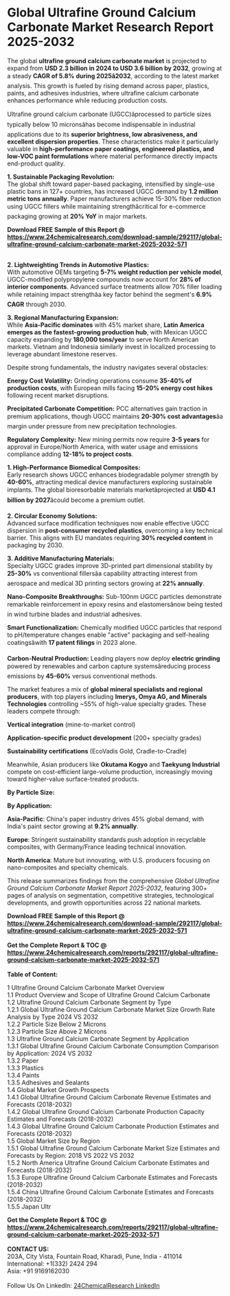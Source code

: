 <h1>Global Ultrafine Ground Calcium Carbonate Market Research Report 2025-2032</h1><p>The global <strong>ultrafine ground calcium carbonate market</strong> is projected to expand from <strong>USD 2.3 billion in 2024 to USD 3.6 billion by 2032</strong>, growing at a steady <strong>CAGR of 5.8% during 2025â2032</strong>, according to the latest market analysis. This growth is fueled by rising demand across paper, plastics, paints, and adhesives industries, where ultrafine calcium carbonate enhances performance while reducing production costs.</p><p>Ultrafine ground calcium carbonate (UGCC)âprocessed to particle sizes typically below 10 micronsâhas become indispensable in industrial applications due to its <strong>superior brightness, low abrasiveness, and excellent dispersion properties</strong>. These characteristics make it particularly valuable in <strong>high-performance paper coatings, engineered plastics, and low-VOC paint formulations</strong> where material performance directly impacts end-product quality.</p><p><strong>1. Sustainable Packaging Revolution:</strong><br>
The global shift toward paper-based packaging, intensified by single-use plastic bans in 127+ countries, has increased UGCC demand by <strong>1.2 million metric tons annually</strong>. Paper manufacturers achieve 15-30% fiber reduction using UGCC fillers while maintaining strengthâcritical for e-commerce packaging growing at <strong>20% YoY</strong> in major markets.</p><div><b>Download FREE Sample of this Report @ 
            <a href="https://www.24chemicalresearch.com/download-sample/292117/global-ultrafine-ground-calcium-carbonate-market-2025-2032-571">
            https://www.24chemicalresearch.com/download-sample/292117/global-ultrafine-ground-calcium-carbonate-market-2025-2032-571</a></b></div><br><p><strong>2. Lightweighting Trends in Automotive Plastics:</strong><br>
With automotive OEMs targeting <strong>5-7% weight reduction per vehicle model</strong>, UGCC-modified polypropylene compounds now account for <strong>28% of interior components</strong>. Advanced surface treatments allow 70% filler loading while retaining impact strengthâa key factor behind the segment's <strong>6.9% CAGR</strong> through 2030.</p><p><strong>3. Regional Manufacturing Expansion:</strong><br>
While <strong>Asia-Pacific dominates</strong> with 45% market share, <strong>Latin America emerges as the fastest-growing production hub</strong>, with Mexican UGCC capacity expanding by <strong>180,000 tons/year</strong> to serve North American markets. Vietnam and Indonesia similarly invest in localized processing to leverage abundant limestone reserves.</p><p>Despite strong fundamentals, the industry navigates several obstacles:</p><p><strong>Energy Cost Volatility:</strong> Grinding operations consume <strong>35-40% of production costs</strong>, with European mills facing <strong>15-20% energy cost hikes</strong> following recent market disruptions.</p><p><strong>Precipitated Carbonate Competition:</strong> PCC alternatives gain traction in premium applications, though UGCC maintains <strong>20-30% cost advantages</strong>âa margin under pressure from new precipitation technologies.</p><p><strong>Regulatory Complexity:</strong> New mining permits now require <strong>3-5 years</strong> for approval in Europe/North America, with water usage and emissions compliance adding <strong>12-18% to project costs</strong>.</p><p><strong>1. High-Performance Biomedical Composites:</strong><br>
Early research shows UGCC enhances biodegradable polymer strength by <strong>40-60%</strong>, attracting medical device manufacturers exploring sustainable implants. The global bioresorbable materials marketâprojected at <strong>USD 4.1 billion by 2027</strong>âcould become a premium outlet.</p><p><strong>2. Circular Economy Solutions:</strong><br>
Advanced surface modification techniques now enable effective UGCC dispersion in <strong>post-consumer recycled plastics</strong>, overcoming a key technical barrier. This aligns with EU mandates requiring <strong>30% recycled content</strong> in packaging by 2030.</p><p><strong>3. Additive Manufacturing Materials:</strong><br>
Specialty UGCC grades improve 3D-printed part dimensional stability by <strong>25-30%</strong> vs conventional fillersâa capability attracting interest from aerospace and medical 3D printing sectors growing at <strong>22% annually</strong>.</p><p><strong>Nano-Composite Breakthroughs:</strong> Sub-100nm UGCC particles demonstrate remarkable reinforcement in epoxy resins and elastomersânow being tested in wind turbine blades and industrial adhesives.</p><p><strong>Smart Functionalization:</strong> Chemically modified UGCC particles that respond to pH/temperature changes enable "active" packaging and self-healing coatingsâwith <strong>17 patent filings</strong> in 2023 alone.</p><p><strong>Carbon-Neutral Production:</strong> Leading players now deploy <strong>electric grinding</strong> powered by renewables and carbon capture systemsâreducing process emissions by <strong>45-60%</strong> versus conventional methods.</p><p>The market features a mix of <strong>global mineral specialists and regional producers</strong>, with top players including <strong>Imerys, Omya AG, and Minerals Technologies</strong> controlling ~55% of high-value specialty grades. These leaders compete through:</p><p><strong>Vertical integration</strong> (mine-to-market control)</p><p><strong>Application-specific product development</strong> (200+ specialty grades)</p><p><strong>Sustainability certifications</strong> (EcoVadis Gold, Cradle-to-Cradle)</p><p>Meanwhile, Asian producers like <strong>Okutama Kogyo</strong> and <strong>Taekyung Industrial</strong> compete on cost-efficient large-volume production, increasingly moving toward higher-value surface-treated products.</p><p><strong>By Particle Size:</strong></p><p><strong>By Application:</strong></p><p><strong>Asia-Pacific</strong>: China's paper industry drives 45% global demand, with India's paint sector growing at <strong>9.2% annually</strong>.</p><p><strong>Europe</strong>: Stringent sustainability standards push adoption in recyclable composites, with Germany/France leading technical innovation.</p><p><strong>North America</strong>: Mature but innovating, with U.S. producers focusing on nano-composites and specialty chemicals.</p><p>This release summarizes findings from the comprehensive <em>Global Ultrafine Ground Calcium Carbonate Market Report 2025-2032</em>, featuring 300+ pages of analysis on segmentation, competitive strategies, technological developments, and growth opportunities across 22 national markets.</p><div><b>Download FREE Sample of this Report @ 
            <a href="https://www.24chemicalresearch.com/download-sample/292117/global-ultrafine-ground-calcium-carbonate-market-2025-2032-571">
            https://www.24chemicalresearch.com/download-sample/292117/global-ultrafine-ground-calcium-carbonate-market-2025-2032-571</a></b></div><br><div><b>Get the Complete Report & TOC @ 
            <a href="https://www.24chemicalresearch.com/reports/292117/global-ultrafine-ground-calcium-carbonate-market-2025-2032-571">
            https://www.24chemicalresearch.com/reports/292117/global-ultrafine-ground-calcium-carbonate-market-2025-2032-571</a></b></div><br>
            <b>Table of Content:</b><p>1 Ultrafine Ground Calcium Carbonate Market Overview<br />
    1.1 Product Overview and Scope of Ultrafine Ground Calcium Carbonate<br />
    1.2 Ultrafine Ground Calcium Carbonate Segment by Type<br />
        1.2.1 Global Ultrafine Ground Calcium Carbonate Market Size Growth Rate Analysis by Type 2024 VS 2032<br />
        1.2.2 Particle Size Below 2 Microns<br />
        1.2.3 Particle Size Above 2 Microns<br />
    1.3 Ultrafine Ground Calcium Carbonate Segment by Application<br />
        1.3.1 Global Ultrafine Ground Calcium Carbonate Consumption Comparison by Application: 2024 VS 2032<br />
        1.3.2 Paper<br />
        1.3.3 Plastics<br />
        1.3.4 Paints<br />
        1.3.5 Adhesives and Sealants<br />
    1.4 Global Market Growth Prospects<br />
        1.4.1 Global Ultrafine Ground Calcium Carbonate Revenue Estimates and Forecasts (2018-2032)<br />
        1.4.2 Global Ultrafine Ground Calcium Carbonate Production Capacity Estimates and Forecasts (2018-2032)<br />
        1.4.3 Global Ultrafine Ground Calcium Carbonate Production Estimates and Forecasts (2018-2032)<br />
    1.5 Global Market Size by Region<br />
        1.5.1 Global Ultrafine Ground Calcium Carbonate Market Size Estimates and Forecasts by Region: 2018 VS 2022 VS 2032<br />
        1.5.2 North America Ultrafine Ground Calcium Carbonate Estimates and Forecasts (2018-2032)<br />
        1.5.3 Europe Ultrafine Ground Calcium Carbonate Estimates and Forecasts (2018-2032)<br />
        1.5.4 China Ultrafine Ground Calcium Carbonate Estimates and Forecasts (2018-2032)<br />
        1.5.5 Japan Ultr</p><div><b>Get the Complete Report & TOC @ 
            <a href="https://www.24chemicalresearch.com/reports/292117/global-ultrafine-ground-calcium-carbonate-market-2025-2032-571">
            https://www.24chemicalresearch.com/reports/292117/global-ultrafine-ground-calcium-carbonate-market-2025-2032-571</a></b></div><br><b>CONTACT US:</b><br>
            203A, City Vista, Fountain Road, Kharadi, Pune, India - 411014<br>
            International: +1(332) 2424 294<br>
            Asia: +91 9169162030 <br><br>
            Follow Us On LinkedIn: <a href="https://www.linkedin.com/company/24chemicalresearch/">24ChemicalResearch LinkedIn</a>